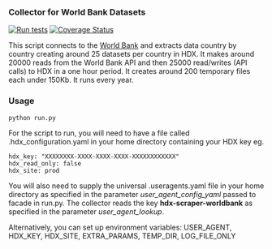 ### Collector for World Bank Datasets
[![Run tests](https://github.com/OCHA-DAP/hdx-scraper-worldbank/actions/workflows/run-python-tests.yaml/badge.svg)](https://github.com/OCHA-DAP/hdx-scraper-worldbank/actions/workflows/run-python-tests.yaml)
[![Coverage Status](https://coveralls.io/repos/github/OCHA-DAP/hdx-scraper-worldbank/badge.svg?branch=main&ts=1)](https://coveralls.io/github/OCHA-DAP/hdx-scraper-worldbank?branch=main)

This script connects to the [World Bank](http://data.worldbank.org/) and extracts data country by country creating around 25 datasets per country in HDX. It makes around 20000 reads from the World Bank API and then 25000 read/writes (API calls) to HDX in a one hour period. It creates around 200 temporary files each under 150Kb. It runs every year. 


### Usage

    python run.py

For the script to run, you will need to have a file called .hdx_configuration.yaml in your home directory containing your HDX key eg.

    hdx_key: "XXXXXXXX-XXXX-XXXX-XXXX-XXXXXXXXXXXX"
    hdx_read_only: false
    hdx_site: prod
    
 You will also need to supply the universal .useragents.yaml file in your home directory as specified in the parameter *user_agent_config_yaml* passed to facade in run.py. The collector reads the key **hdx-scraper-worldbank** as specified in the parameter *user_agent_lookup*.
 
 Alternatively, you can set up environment variables: USER_AGENT, HDX_KEY, HDX_SITE, EXTRA_PARAMS, TEMP_DIR, LOG_FILE_ONLY